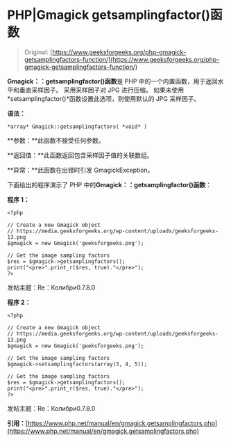 # PHP|Gmagick getsamplingfactor()函数

> Original: [https://www.geeksforgeeks.org/php-gmagick-getsamplingfactors-function/](https://www.geeksforgeeks.org/php-gmagick-getsamplingfactors-function/)

**Gmagick：：getsamplingfactor()函数**是 PHP 中的一个内置函数，用于返回水平和垂直采样因子。 采用采样因子对 JPG 进行压缩。 如果未使用*setsamplingfactor()*函数设置此选项，则使用默认的 JPG 采样因子。

**语法：**

```
*array* Gmagick::getsamplingfactors( *void* )
```

**参数：**此函数不接受任何参数。

**返回值：**此函数返回包含采样因子值的关联数组。

**异常：**此函数在出错时引发 GmagickException。

下面给出的程序演示了 PHP 中的**Gmagick：：getsamplingfactor()函数**：

**程序 1：**

```
<?php

// Create a new Gmagick object
// https://media.geeksforgeeks.org/wp-content/uploads/geeksforgeeks-13.png
$gmagick = new Gmagick('geeksforgeeks.png');

// Get the image sampling factors
$res = $gmagick->getsamplingfactors();
print("<pre>".print_r($res, true)."</pre>");
?>
```

发帖主题：Re：Колибри0.7.8.0

**程序 2：**

```
<?php

// Create a new Gmagick object
// https://media.geeksforgeeks.org/wp-content/uploads/geeksforgeeks-13.png
$gmagick = new Gmagick('geeksforgeeks.png');

// Set the image sampling factors
$gmagick->setsamplingfactors(array(3, 4, 5));

// Get the image sampling factors
$res = $gmagick->getsamplingfactors();
print("<pre>".print_r($res, true)."</pre>");
?>
```

发帖主题：Re：Колибри0.7.8.0

**引用：**[https://www.php.net/manual/en/gmagick.getsamplingfactors.php](https://www.php.net/manual/en/gmagick.getsamplingfactors.php)